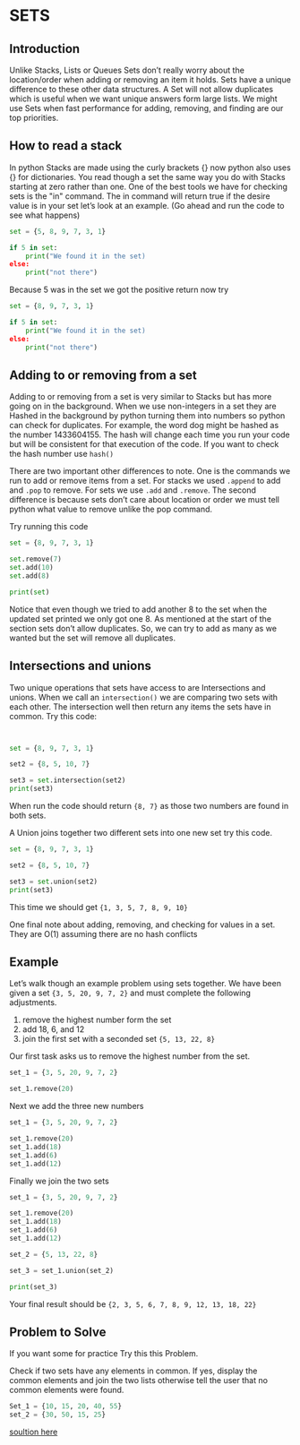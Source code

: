 # SETS
## Introduction
Unlike Stacks, Lists or Queues Sets don’t really worry about the location/order when adding or removing an item it holds. Sets have a unique difference to these other data structures. A Set will not allow duplicates which is useful when we want unique answers form large lists. We might  use Sets when  fast performance for adding, removing, and finding are our top priorities. 

## How to read a stack
In python Stacks are made using the curly brackets {} now python also uses {} for dictionaries. You read though a set the same way you do with Stacks starting at zero rather than one. One of the best tools we have for checking sets is the "in" command. The in command will return true if the desire value is in your set let’s look at an example. (Go ahead and run the code to see what happens) 

```python
set = {5, 8, 9, 7, 3, 1}

if 5 in set:
    print("We found it in the set)
else:
    print("not there")
```
Because 5 was in the set we got the positive return now try 

```python
set = {8, 9, 7, 3, 1}

if 5 in set:
    print("We found it in the set)
else:
    print("not there")
```

## Adding to or removing from a set
Adding to or removing from a set is very similar to Stacks but has more going on in the background. When we use non-integers in a set they are Hashed in the background by python turning them into numbers so python can check for duplicates. For example, the word dog might be hashed as the number 1433604155. The hash will change each time you run your code but will be consistent for that execution of the code. If you want to check the hash number use `hash()`

There are two important other differences to note. One is the commands we run to add or remove items from a set. For stacks we used `.append` to add and `.pop` to remove. For sets we use `.add` and `.remove`. The second difference is because sets don’t care about location or order we must tell python what value to remove unlike the pop command. 

Try running this code

```python
set = {8, 9, 7, 3, 1}

set.remove(7)
set.add(10)
set.add(8)

print(set)
```
Notice that even though we tried to add another 8 to the set when the updated set printed we only got one 8. As mentioned at the start of the section sets don’t allow duplicates. So, we can try to add as many as we wanted but the set will remove all duplicates. 

## Intersections and unions
Two unique operations that sets have access to are Intersections and unions. When we call an `intersection()` we are comparing two sets with each other. The intersection well then return any items the sets have in common. Try this code:

```python


set = {8, 9, 7, 3, 1}

set2 = {8, 5, 10, 7}

set3 = set.intersection(set2)
print(set3)
```
When run the code should return `{8, 7}` as those two numbers are found in both sets. 

A Union joins together two different sets into one new set try this code.

```python
set = {8, 9, 7, 3, 1}

set2 = {8, 5, 10, 7}

set3 = set.union(set2)
print(set3)
```
This time we should get `{1, 3, 5, 7, 8, 9, 10}` 


One final note about adding, removing, and checking for values in a set. They are O(1) assuming there are no hash conflicts 

## Example

Let’s walk though an example problem using sets together. 
We have been given a set `{3, 5, 20, 9, 7, 2}` and must complete the following adjustments.

1. remove the highest number form the set
2. add 18, 6, and 12
3. join the first set with a seconded set `{5, 13, 22, 8}`

Our first task asks us to remove the highest number from the set.

```python
set_1 = {3, 5, 20, 9, 7, 2}

set_1.remove(20)
```
Next we add the three new numbers

```python
set_1 = {3, 5, 20, 9, 7, 2}

set_1.remove(20)
set_1.add(18)
set_1.add(6)
set_1.add(12)

```
Finally we join the two sets

```python
set_1 = {3, 5, 20, 9, 7, 2}

set_1.remove(20)
set_1.add(18)
set_1.add(6)
set_1.add(12)

set_2 = {5, 13, 22, 8}

set_3 = set_1.union(set_2)

print(set_3)

```
Your final result should be `{2, 3, 5, 6, 7, 8, 9, 12, 13, 18, 22}`



 

## Problem to Solve

If you want some for practice Try this this Problem.

Check if two sets have any elements in common. If yes, display the common elements and join the two lists otherwise tell the user that no common elements were found.

```python
Set_1 = {10, 15, 20, 40, 55}
set_2 = {30, 50, 15, 25}
```


[soultion here](https://github.com/Davids55/Data-Structures/blob/main/sets_soultion.py) 
